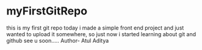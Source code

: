 # myFirstGitRepo
this is my first git repo today i made a simple front end project and just wanted to upload it somewhere,
so just now i started learning about git and github see u soon.....
Author- Atul Aditya
